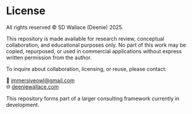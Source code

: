 # License

All rights reserved © SD Wallace (Deenie) 2025.

This repository is made available for research review, conceptual collaboration, and educational purposes only. No part of this work may be copied, repurposed, or used in commercial applications without express written permission from the author.

To inquire about collaboration, licensing, or reuse, please contact:

📧 immersiveowl@gmail.com  
🌐 [deeniewallace.com](https://deeniewallace.com)

This repository forms part of a larger consulting framework currently in development.

